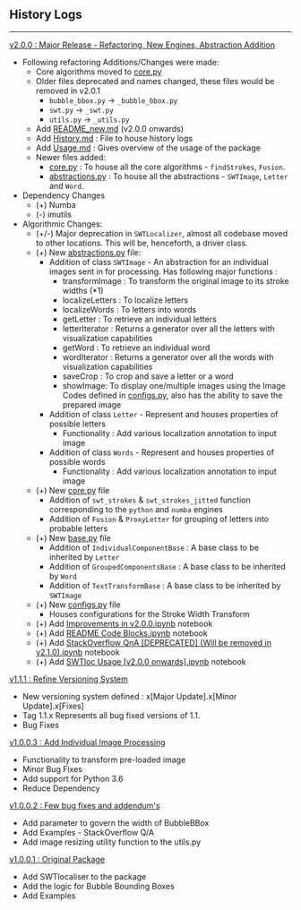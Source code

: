 ## History Logs
****
<u>v2.0.0 : Major Release - Refactoring, New Engines, Abstraction Addition</u>
- Following refactoring Additions/Changes were made: 
  - Core algorithms moved to [core.py](swtloc/core.py)
  - Older files deprecated and names changed, these files would be removed in v2.0.1
    - `bubble_bbox.py` → `_bubble_bbox.py`
    - `swt.py` → `_swt.py`
    - `utils.py` → `_utils.py`
  - Add [README_new.md](README_new.md) (v2.0.0 onwards)
  - Add [History.md](History.md) : File to house history logs
  - Add [Usage.md](Usage.md) : Gives overview of the usage of the package
  - Newer files added:
    - [core.py](swtloc/core.py) : To house all the core algorithms - `findStrokes`, `Fusion`.
    - [abstractions.py](swtloc/abstractions.py) : To house all the abstractions - `SWTImage`, `Letter` and `Word`.
- Dependency Changes
  - (+) Numba
  - (-) imutils
- Algorithmic Changes:
  - (+/-) Major deprecation in `SWTLocalizer`, almost all codebase moved to other locations. This will be, henceforth, a driver class.
  - (+) New [abstractions.py](swtloc/abstractions.py) file:
    - Addition of class `SWTImage` - An abstraction for an individual images sent in for processing. Has following major functions : 
      - transformImage : To transform the original image to its stroke widths (*1)
      - localizeLetters : To localize letters
      - localizeWords : To letters into words
      - getLetter : To retrieve an individual letters
      - letterIterator : Returns a generator over all the letters with visualization capabilities
      - getWord : To retrieve an individual word
      - wordIterator : Returns a generator over all the words with visualization capabilities
      - saveCrop : To crop and save a letter or a word
      - showImage: To display one/multiple images using the Image Codes defined in [configs.py](swtloc/configs.py), also has the ability to save the prepared image
    - Addition of class `Letter` - Represent and houses properties of possible letters
      - Functionality : Add various localization annotation to input image
    - Addition of class `Words` - Represent and houses properties of possible words
      - Functionality : Add various localization annotation to input image
  - (+) New [core.py](swtloc/core.py) file
    - Addition of `swt_strokes` & `swt_strokes_jitted` function corresponding to the `python` and `numba` engines
    - Addition of `Fusion` & `ProxyLetter` for grouping of letters into probable letters
  - (+) New [base.py](swtloc/base.py) file
    - Addition of `IndividualComponentBase` : A base class to be inherited by `Letter`
    - Addition of `GroupedComponentsBase` : A base class to be inherited by `Word`
    - Addition of `TextTransformBase` : A base class to be inherited by `SWTImage`
  - (+) New [configs.py](swtloc/configs.py) file
    - Houses configurations for the Stroke Width Transform
  - (+) Add [Improvements in v2.0.0.ipynb](examples/Improvements-in-v2.0.0.ipynb) notebook
  - (+) Add [README Code Blocks.ipynb](examples/README-Code-Blocks.ipynb) notebook
  - (+) Add [StackOverflow QnA [DEPRECATED] (Will be removed in v2.1.0).ipynb](examples/StackOverflow-QnA-[DEPRECATED]-(Will-be-removed-in-v2.1.0).ipynb) notebook
  - (+) Add [SWTloc Usage [v2.0.0 onwards].ipynb](examples/SWTloc-Usage-[v2.0.0-onwards].ipynb) notebook

<u>v1.1.1 : Refine Versioning System</u>
- New versioning system defined : x[Major Update].x[Minor Update].x[Fixes]
- Tag 1.1.x Represents all bug fixed versions of 1.1. 
- Bug Fixes

<u>v1.0.0.3 : Add Individual Image Processing</u>
- Functionality to transform pre-loaded image
- Minor Bug Fixes
- Add support for Python 3.6
- Reduce Dependency

<u>v1.0.0.2 : Few bug fixes and addendum's</u>
- Add parameter to govern the width of BubbleBBox 
- Add Examples - StackOverflow Q/A
- Add image resizing utility function to the utils.py

<u>v1.0.0.1 : Original Package</u>
- Add SWTlocaliser to the package
- Add the logic for Bubble Bounding Boxes
- Add Examples

